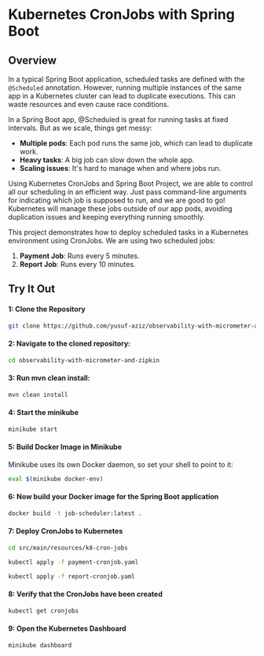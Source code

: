 # Kubernetes CronJobs with Spring Boot

## Overview

In a typical Spring Boot application, scheduled tasks are defined with the `@Scheduled` annotation. However, running multiple instances of the same app in a Kubernetes cluster can lead to duplicate executions. This can waste resources and even cause race conditions. 

In a Spring Boot app, @Scheduled is great for running tasks at fixed intervals. But as we scale, things get messy:
- **Multiple pods**: Each pod runs the same job, which can lead to duplicate work.
- **Heavy tasks**: A big job can slow down the whole app.
- **Scaling issues**: It's hard to manage when and where jobs run.

Using Kubernetes CronJobs and Spring Boot Project, we are able to control all our scheduling in an efficient way. Just pass command-line arguments for indicating which job is supposed to run, and we are good to go! Kubernetes will manage these jobs outside of our app pods, avoiding duplication issues and keeping everything running smoothly.

This project demonstrates how to deploy scheduled tasks in a Kubernetes environment using CronJobs. We are using two scheduled jobs:
1. **Payment Job**: Runs every 5 minutes.
2. **Report Job**: Runs every 10 minutes.

## Try It Out

#### 1: Clone the Repository
```bash
git clone https://github.com/yusuf-aziz/observability-with-micrometer-and-zipkin.git
```

#### 2: Navigate to the cloned repository:
```bash
cd observability-with-micrometer-and-zipkin
```

#### 3: Run mvn clean install:
```bash
mvn clean install
```

#### 4: Start the minikube
```bash
minikube start
```

#### 5: Build Docker Image in Minikube
Minikube uses its own Docker daemon, so set your shell to point to it:

```bash
eval $(minikube docker-env)
```

#### 6: Now build your Docker image for the Spring Boot application
```bash
docker build -t job-scheduler:latest .
```

#### 7: Deploy CronJobs to Kubernetes
```bash
cd src/main/resources/k8-cron-jobs

kubectl apply -f payment-cronjob.yaml

kubectl apply -f report-cronjob.yaml
```

#### 8: Verify that the CronJobs have been created
```bash
kubectl get cronjobs

```

#### 9: Open the Kubernetes Dashboard
```bash
minikube dashboard

```






